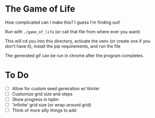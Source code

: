 # The Game of Life

How complicated can I make this? I guess I'm finding out!

Run with `./game_of_life` (or call that file from where ever you want)

This will cd you into this directory, activate the venv (or create one if you don't have it), install the pip requirements, and run the file

The generated gif can be run in chrome after the program completes.

# To Do

- [ ] Allow for custom seed generation w/ tkinter
- [ ] Customize grid size and steps
- [ ] Show progress in tqdm
- [ ] 'Infinite' grid size (or wrap-around grid)
- [ ] Think of more silly things to add
